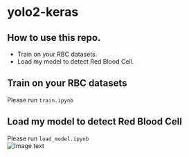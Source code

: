 # yolo2-keras

## How to use this repo.
* Train on your RBC datasets.
* Load my model to detect Red Blood Cell.


## Train on your RBC datasets
Please run ```train.ipynb```

## Load my model to detect Red Blood Cell
Please run ```load_model.ipynb```</br>
![Image text](https://github.com/mjDelta/yolo2-keras/blob/master/output/00009.jpg)
